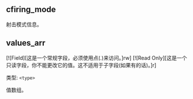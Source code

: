 ## cfiring_mode

射击模式信息。

## values_arr

[![Field][这是一个常规字段，必须使用点(.)来访问。]rw]
[![Read Only][这是一个只读字段，你不能更改它的值。这不适用于子字段(如果有的话)。]r]

类型: `<type>`

值数组。